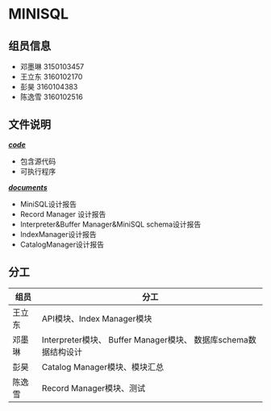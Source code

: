 # MINISQL

## 组员信息

* 邓墨琳 3150103457
* 王立东 3160102170
* 彭昊 3160104383
* 陈逸雪 3160102516

## 文件说明

<u>***code***</u>

* 包含源代码
* 可执行程序

***<u>documents</u>***

* MiniSQL设计报告
* Record Manager 设计报告
* Interpreter&Buffer Manager&MiniSQL schema设计报告
* IndexManager设计报告
* CatalogManager设计报告

## 分工

| 组员   | 分工                                                         |
| ------ | ------------------------------------------------------------ |
| 王立东 | API模块、Index Manager模块                                   |
| 邓墨琳 | Interpreter模块、 Buffer Manager模块、 数据库schema数据结构设计 |
| 彭昊   | Catalog Manager模块、模块汇总                                |
| 陈逸雪 | Record Manager模块、测试                                     |

